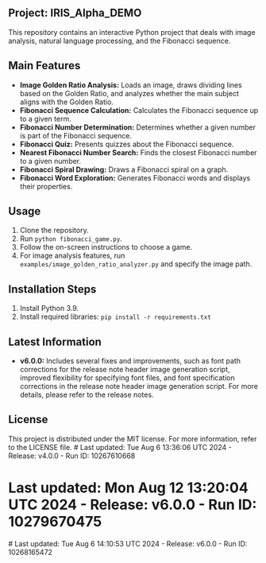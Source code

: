 ## Project: IRIS_Alpha_DEMO

This repository contains an interactive Python project that deals with image analysis, natural language processing, and the Fibonacci sequence.

## Main Features

- **Image Golden Ratio Analysis:** Loads an image, draws dividing lines based on the Golden Ratio, and analyzes whether the main subject aligns with the Golden Ratio.
- **Fibonacci Sequence Calculation:** Calculates the Fibonacci sequence up to a given term.
- **Fibonacci Number Determination:** Determines whether a given number is part of the Fibonacci sequence.
- **Fibonacci Quiz:** Presents quizzes about the Fibonacci sequence.
- **Nearest Fibonacci Number Search:** Finds the closest Fibonacci number to a given number.
- **Fibonacci Spiral Drawing:** Draws a Fibonacci spiral on a graph.
- **Fibonacci Word Exploration:** Generates Fibonacci words and displays their properties.

## Usage

1. Clone the repository.
2. Run `python fibonacci_game.py`.
3. Follow the on-screen instructions to choose a game.
4. For image analysis features, run `examples/image_golden_ratio_analyzer.py` and specify the image path.

## Installation Steps

1. Install Python 3.9.
2. Install required libraries: `pip install -r requirements.txt`

## Latest Information

- **v6.0.0:** Includes several fixes and improvements, such as font path corrections for the release note header image generation script, improved flexibility for specifying font files, and font specification corrections in the release note header image generation script. For more details, please refer to the release notes.

## License

This project is distributed under the MIT license. For more information, refer to the LICENSE file. # Last updated: Tue Aug  6 13:36:06 UTC 2024 - Release: v4.0.0 - Run ID: 10267610668
<!-- Automated update -->
# Last updated: Mon Aug 12 13:20:04 UTC 2024 - Release: v6.0.0 - Run ID: 10279670475
<!-- Automated update --># Last updated: Tue Aug  6 14:10:53 UTC 2024 - Release: v6.0.0 - Run ID: 10268165472
<!-- Automated update -->